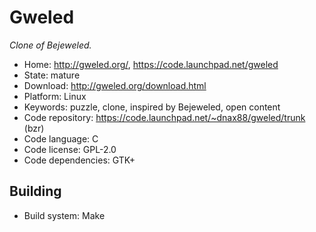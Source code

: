 # Gweled

_Clone of Bejeweled._

- Home: http://gweled.org/, https://code.launchpad.net/gweled
- State: mature
- Download: http://gweled.org/download.html
- Platform: Linux
- Keywords: puzzle, clone, inspired by Bejeweled, open content
- Code repository: https://code.launchpad.net/~dnax88/gweled/trunk (bzr)
- Code language: C
- Code license: GPL-2.0
- Code dependencies: GTK+

## Building

- Build system: Make
